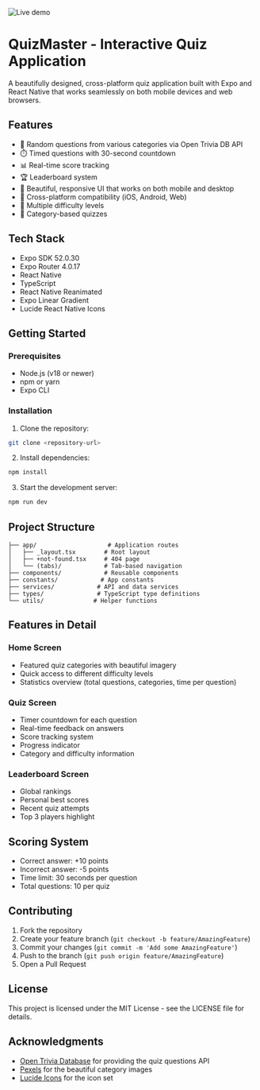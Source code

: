 ![Live demo](https://sage-pasca-f78fed.netlify.app/)

# QuizMaster - Interactive Quiz Application

A beautifully designed, cross-platform quiz application built with Expo and React Native that works seamlessly on both mobile devices and web browsers.

## Features

- 🎯 Random questions from various categories via Open Trivia DB API
- ⏱️ Timed questions with 30-second countdown
- 📊 Real-time score tracking
- 🏆 Leaderboard system
- 🎨 Beautiful, responsive UI that works on both mobile and desktop
- 📱 Cross-platform compatibility (iOS, Android, Web)
- 🔄 Multiple difficulty levels
- 🎯 Category-based quizzes

## Tech Stack

- Expo SDK 52.0.30
- Expo Router 4.0.17
- React Native
- TypeScript
- React Native Reanimated
- Expo Linear Gradient
- Lucide React Native Icons

## Getting Started

### Prerequisites

- Node.js (v18 or newer)
- npm or yarn
- Expo CLI

### Installation

1. Clone the repository:
```bash
git clone <repository-url>
```

2. Install dependencies:
```bash
npm install
```

3. Start the development server:
```bash
npm run dev
```

## Project Structure

```
├── app/                    # Application routes
│   ├── _layout.tsx        # Root layout
│   ├── +not-found.tsx     # 404 page
│   └── (tabs)/            # Tab-based navigation
├── components/            # Reusable components
├── constants/            # App constants
├── services/            # API and data services
├── types/               # TypeScript type definitions
└── utils/              # Helper functions
```

## Features in Detail

### Home Screen
- Featured quiz categories with beautiful imagery
- Quick access to different difficulty levels
- Statistics overview (total questions, categories, time per question)

### Quiz Screen
- Timer countdown for each question
- Real-time feedback on answers
- Score tracking system
- Progress indicator
- Category and difficulty information

### Leaderboard Screen
- Global rankings
- Personal best scores
- Recent quiz attempts
- Top 3 players highlight

## Scoring System

- Correct answer: +10 points
- Incorrect answer: -5 points
- Time limit: 30 seconds per question
- Total questions: 10 per quiz

## Contributing

1. Fork the repository
2. Create your feature branch (`git checkout -b feature/AmazingFeature`)
3. Commit your changes (`git commit -m 'Add some AmazingFeature'`)
4. Push to the branch (`git push origin feature/AmazingFeature`)
5. Open a Pull Request

## License

This project is licensed under the MIT License - see the LICENSE file for details.

## Acknowledgments

- [Open Trivia Database](https://opentdb.com/) for providing the quiz questions API
- [Pexels](https://www.pexels.com/) for the beautiful category images
- [Lucide Icons](https://lucide.dev/) for the icon set
